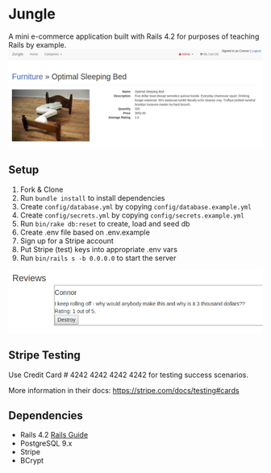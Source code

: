# Jungle

A mini e-commerce application built with Rails 4.2 for purposes of teaching Rails by example.
![screenshot_1](https://github.com/Cclarkes/jungle-rails/blob/master/Screenshot%20from%202019-03-23%2019-37-06.png)

## Setup

1. Fork & Clone
2. Run `bundle install` to install dependencies
3. Create `config/database.yml` by copying `config/database.example.yml`
4. Create `config/secrets.yml` by copying `config/secrets.example.yml`
5. Run `bin/rake db:reset` to create, load and seed db
6. Create .env file based on .env.example
7. Sign up for a Stripe account
8. Put Stripe (test) keys into appropriate .env vars
9. Run `bin/rails s -b 0.0.0.0` to start the server

![screenshot_2](https://github.com/Cclarkes/jungle-rails/blob/master/Screenshot%20from%202019-03-23%2019-37-23.png)
## Stripe Testing

Use Credit Card # 4242 4242 4242 4242 for testing success scenarios.

More information in their docs: <https://stripe.com/docs/testing#cards>

## Dependencies

* Rails 4.2 [Rails Guide](http://guides.rubyonrails.org/v4.2/)
* PostgreSQL 9.x
* Stripe
* BCrypt
